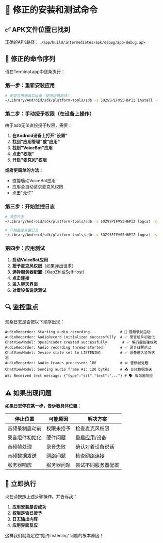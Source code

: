 # 🔧 修正的安装和测试命令

## ✅ **APK文件位置已找到**

正确的APK路径：`./app/build/intermediates/apk/debug/app-debug.apk`

## 📱 **修正的命令序列**

请在Terminal.app中逐条执行：

### **第一步：重新安装应用**

```bash
# 安装应用到真实设备（使用正确路径）
~/Library/Android/sdk/platform-tools/adb -s SOZ95PIFVS5H6PIZ install -r ./app/build/intermediates/apk/debug/app-debug.apk
```

### **第二步：手动授予权限（在设备上操作）**

由于adb无法直接授予权限，需要：

1. **在Android设备上打开"设置"**
2. **找到"应用管理"或"应用"**
3. **找到"VoiceBot"应用**
4. **点击"权限"**
5. **开启"麦克风"权限**

**或者更简单的方法**：
- 直接启动VoiceBot应用
- 应用会自动请求麦克风权限
- 点击"允许"

### **第三步：开始监控日志**

```bash
# 清空日志
~/Library/Android/sdk/platform-tools/adb -s SOZ95PIFVS5H6PIZ logcat -c

# 开始监控关键日志
~/Library/Android/sdk/platform-tools/adb -s SOZ95PIFVS5H6PIZ logcat -s AudioRecorder ChatViewModel WS OpusEncoder OpusDecoder
```

### **第四步：应用测试**

1. **启动VoiceBot应用**
2. **授予麦克风权限**（如果弹出请求）
3. **选择服务器配置**（XiaoZhi或SelfHost）
4. **点击连接**
5. **进入聊天界面**
6. **对着设备说话测试**

## 🔍 **监控重点**

观察日志是否按以下顺序出现：

```
AudioRecorder: Starting audio recording...           # 🎤 音频录制启动
AudioRecorder: AudioRecord initialized successfully  # ✅ 录音组件初始化
ChatViewModel: OpusEncoder created successfully       # ✅ 编码器创建成功
AudioRecorder: Audio recording thread started        # ✅ 录音线程启动
ChatViewModel: Device state set to LISTENING         # ✅ 设备进入监听状态
AudioRecorder: Audio frames processed: 100           # 📊 音频帧处理
ChatViewModel: Sending audio frame #1: 120 bytes     # 📤 音频数据发送
WS: Received text message: {"type":"stt","text":"..."} # 🗣️ 服务器响应
```

## ⚠️ **如果出现问题**

**如果日志停在某一步，告诉我具体位置**：

| 停止位置 | 可能原因 | 解决方案 |
|---------|----------|----------|
| 音频录制启动前 | 权限未授予 | 检查麦克风权限 |
| 录音组件初始化 | 硬件问题 | 重启应用/设备 |
| 音频帧处理 | 录音失败 | 确认对着设备说话 |
| 音频数据发送 | 网络问题 | 检查网络连接 |
| 服务器响应 | 服务器问题 | 尝试不同服务器配置 |

## 🚀 **立即执行**

现在请按照上述步骤操作，并告诉我：

1. **应用安装是否成功**
2. **权限是否已授予** 
3. **日志输出内容**
4. **应用界面反应**

这样我们就能定位"始终Listening"问题的根本原因！ 